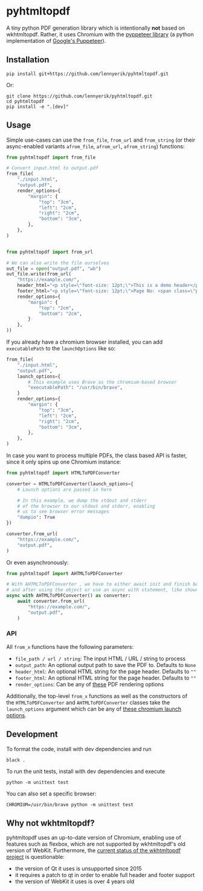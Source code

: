 # pyhtmltopdf
A tiny python PDF generation library which is intentionally **not** based on wkhtmltopdf.
Rather, it uses Chromium with the [pyppeteer library](https://github.com/pyppeteer/pyppeteer) (a python implementation of [Google's Puppeteer](https://github.com/puppeteer/puppeteer)).

## Installation

    pip install git+https://github.com/lennyerik/pyhtmltopdf.git

Or:

    git clone https://github.com/lennyerik/pyhtmltopdf.git
    cd pyhtmltopdf
    pip install -e ".[dev]"

## Usage
Simple use-cases can use the `from_file`, `from_url` and `from_string` (or their async-enabled variants `afrom_file`, `afrom_url`, `afrom_string`) functions:

```python
from pyhtmltopdf import from_file

# Convert input.html to output.pdf
from_file(
    "./input.html",
    "output.pdf",
    render_options={
        "margin": {
            "top": "3cm",
            "left": "2cm",
            "right": "2cm",
            "bottom": "3cm",
        },
    },
)


from pyhtmltopdf import from_url

# We can also write the file ourselves
out_file = open("output.pdf", "wb")
out_file.write(from_url(
    "https://example.com/",
    header_html="<p style=\"font-size: 12pt;\">This is a demo header</p>",
    footer_html="<p style=\"font-size: 12pt;\">Page No: <span class=\"pageNumber\"></span></p>",
    render_options={
        "margin": {
            "top": "2cm",
            "bottom": "2cm",
        }
    },
))
```

If you already have a chromium browser installed, you can add `executablePath` to the `launchOptions` like so:

```python
from_file(
    "./input.html",
    "output.pdf",
    launch_options={
        # This example uses Brave as the chromium-based browser
        "executablePath": "/usr/bin/brave",
    }
    render_options={
        "margin": {
            "top": "3cm",
            "left": "2cm",
            "right": "2cm",
            "bottom": "3cm",
        },
    },
)
```

In case you want to process multiple PDFs, the class based API is faster, since it only spins up one Chromium instance:
```python
from pyhtmltopdf import HTMLToPDFConverter

converter = HTMLToPDFConverter(launch_options={
    # Launch options are passed in here

    # In this example, we dump the stdout and stderr
    # of the browser to our stdout and stderr, enabling
    # us to see browser error messages
    "dumpio": True
})

converter.from_url(
    "https://example.com/",
    "output.pdf",
)
```

Or even asynchronously:

```python
from pyhtmltopdf import AHTMLToPDFConverter

# With AHTMLToPDFConverter , we have to either await init and finish before
# and after using the object or use an async with statement, like shown here
async with AHTMLToPDFConverter() as converter:
    await converter.from_url(
        "https://example.com/",
        "output.pdf",
    )
```

### API

All `from_x` functions have the following parameters:

* `file_path / url / string`: The input HTML / URL / string to process
* `output_path`: An optional output path to save the PDF to. Defaults to `None`
* `header_html`: An optional HTML string for the page header. Defaults to `""`
* `footer_html`: An optional HTML string for the page header. Defaults to `""`
* `render_options`: Can be any of [these](https://pyppeteer.github.io/pyppeteer/reference.html?highlight=pdf#pyppeteer.page.Page.pdf) PDF rendering options

Additionally, the top-level `from_x` functions as well as the constructors of the `HTMLToPDFConverter` and `AHTMLToPDFConverter` classes take the `launch_options` argument which can be any of [these chromium launch options](https://pyppeteer.github.io/pyppeteer/reference.html?highlight=launch#pyppeteer.launcher.launch).

## Development
To format the code, install with dev dependencies and run

    black .

To run the unit tests, install with dev dependencies and execute

    python -m unittest test

You can also set a specific browser:

    CHROMIUM=/usr/bin/brave python -m unittest test

## Why not wkhtmltopdf?
pyhtmltopdf uses an up-to-date version of Chromium, enabling use of features such as flexbox,
which are not supported by wkhtmltopdf's old version of WebKit.
Furthermore, the [current status of the wkhtmltopdf project](https://wkhtmltopdf.org/status.html) is questionable:

* the version of Qt it uses is unsupported since 2015
* it requires a patch to qt in order to enable full header and footer support
* the version of WebKit it uses is over 4 years old
